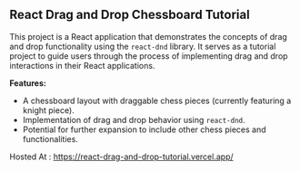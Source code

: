 ## React Drag and Drop Chessboard Tutorial

This project is a React application that demonstrates the concepts of drag and drop functionality using the `react-dnd` library. It serves as a tutorial project to guide users through the process of implementing drag and drop interactions in their React applications.

**Features:**

- A chessboard layout with draggable chess pieces (currently featuring a knight piece).
- Implementation of drag and drop behavior using `react-dnd`.
- Potential for further expansion to include other chess pieces and functionalities.

Hosted At : https://react-drag-and-drop-tutorial.vercel.app/

